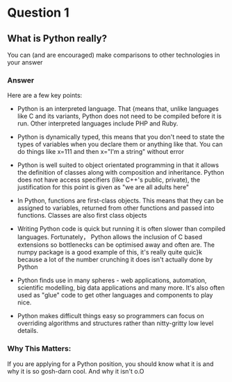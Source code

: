 Question 1
===
## What is Python really? 
You can (and are encouraged) make comparisons to other technologies in your answer

### Answer
Here are a few key points:

- Python is an interpreted language. That {means that, unlike languages like C and its variants, Python does not need to be compiled before it is run. Other interpreted languages include PHP and Ruby.
    
- Python is dynamically typed, this means that you don't need to state the types of variables when you declare them or anything like that. You can do things like x=111 and then x="I'm a string" without error
    
- Python is well suited to object orientated programming in that it allows the definition of classes along with composition and inheritance. Python does not have access specifiers (like C++'s public, private), the justification for this point is given as "we are all adults here"
    
- In Python, functions are first-class objects. This means that they can be assigned to variables, returned from other functions and passed into functions. Classes are also first class objects

- Writing Python code is quick but running it is often slower than compiled languages. Fortunately， Python allows the inclusion of C based extensions so bottlenecks can be optimised away and often are. The numpy package is a good example of this, it's really quite quic}k because a lot of the number crunching it does isn't actually done by Python
    
- Python finds use in many spheres - web applications, automation, scientific modelling, big data applications and many more. It's also often used as "glue" code to get other languages and components to play nice.
    
- Python makes difficult things easy so programmers can focus on overriding algorithms and structures rather than nitty-gritty low level details.

### Why This Matters:

If you are applying for a Python position, you should know what it is and why it is so gosh-darn cool. And why it isn't o.O